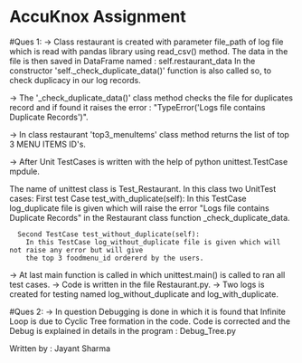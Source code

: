 # AccuKnox Assignment

#Ques 1:
->  Class restaurant is created with parameter file_path of log file which is read with pandas library using read_csv() method.
    The data in the file is then saved in DataFrame named : self.restaurant_data
    In the constructor 'self._check_duplicate_data()' function is also called so, to check duplicacy in our log records.

-> The '_check_duplicate_data()' class method checks the file for duplicates record and if found it raises the
   error : "TypeError('Logs file contains Duplicate Records')".
    
-> In class restaurant 'top3_menuItems' class method returns the list of top 3 MENU ITEMS ID's.

-> After Unit TestCases is written with the help of python unittest.TestCase mpdule.
   
   The name of unittest class is Test_Restaurant.
   In this class two UnitTest cases:
      First test Case test_with_duplicate(self):
        In this TestCase log_duplicate file is given which will raise the error "Logs file contains Duplicate Records"
        in the Restaurant class function _check_duplicate_data.
        
      Second TestCase test_without_duplicate(self):
        In this TestCase log_without_duplicate file is given which will not raise any error but will give
        the top 3 foodmenu_id ordererd by the users.
        
-> At last main function is called in which unittest.main() is called to ran all test cases.
-> Code is written in the file Restaurant.py.
-> Two logs is created for testing named log_without_duplicate and log_with_duplicate.

#Ques 2:
  -> In question Debugging is done in which it is found that Infinite Loop is due to Cyclic Tree formation in the code.
    Code is corrected and the Debug is explained in details in the program : Debug_Tree.py
    
 Written by : Jayant Sharma
